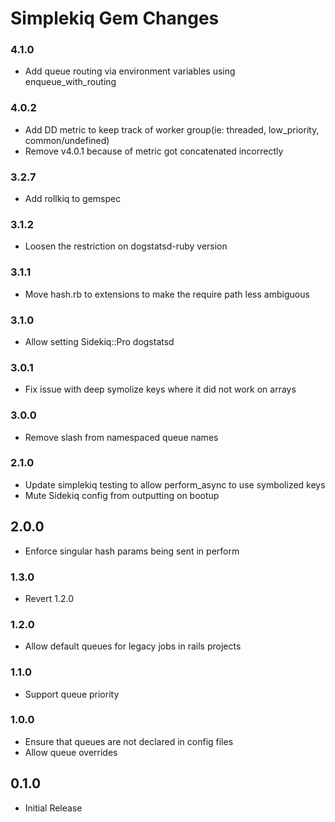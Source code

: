 # Simplekiq Gem Changes

### 4.1.0

- Add queue routing via environment variables using enqueue_with_routing

### 4.0.2

- Add DD metric to keep track of worker group(ie: threaded, low_priority, common/undefined)
- Remove v4.0.1 because of metric got concatenated incorrectly

### 3.2.7

- Add rollkiq to gemspec

### 3.1.2

- Loosen the restriction on dogstatsd-ruby version

### 3.1.1

- Move hash.rb to extensions to make the require path less ambiguous

### 3.1.0

- Allow setting Sidekiq::Pro dogstatsd

### 3.0.1

- Fix issue with deep symolize keys where it did not work on arrays

### 3.0.0

- Remove slash from namespaced queue names

### 2.1.0

- Update simplekiq testing to allow perform_async to use symbolized keys
- Mute Sidekiq config from outputting on bootup

## 2.0.0

- Enforce singular hash params being sent in perform

### 1.3.0

- Revert 1.2.0

### 1.2.0

- Allow default queues for legacy jobs in rails projects

### 1.1.0

- Support queue priority

### 1.0.0

- Ensure that queues are not declared in config files
- Allow queue overrides

## 0.1.0

- Initial Release
